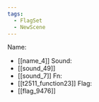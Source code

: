 ```yaml
---
tags:
  - FlagSet
  - NewScene
---
```

Name:
- [[name_4]]
Sound:
- [[sound_49]]
- [[sound_7]]
Fn:
- [[t2511_function23]]
Flag:
- [[flag_9476]]

